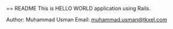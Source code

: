 == README
This is HELLO WORLD application using Rails.

Author: Muhammad Usman
Email: muhammad.usman@tkxel.com
